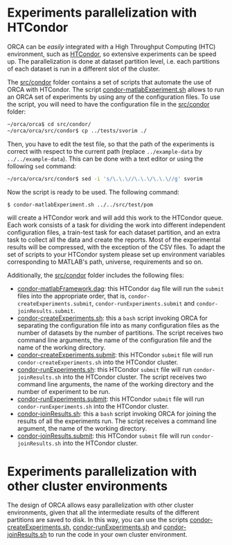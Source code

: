 # Experiments parallelization with HTCondor

ORCA can be *easily* integrated with a High Throughput Computing (HTC) environment, such as [HTCondor](http://research.cs.wisc.edu/htcondor/), so extensive experiments can be speed up. The parallelization is done at dataset partition level, i.e. each partitions of each dataset is run in a different slot of the cluster. 

The [src/condor](../src/condor) folder contains a set of scripts that automate the use of ORCA with HTCondor. The script [condor-matlabExperiment.sh](../src/condor/condor-matlabExperiment.sh) allows to run an ORCA set of experiments by using any of the configuration files. To use the script, you will need to have the configuration file in the [src/condor](../src/condor) folder:
```bash
~/orca/orca$ cd src/condor/
~/orca/orca/src/condor$ cp ../tests/svorim ./
```
Then, you have to edit the test file, so that the path of the experiments is correct with respect to the current path (replace `../example-data` by `../../example-data`). This can be done with a text editor or using the following `sed` command:
```bash
~/orca/orca/src/condor$ sed -i 's/\.\.\//\.\.\/\.\.\//g' svorim
```
Now the script is ready to be used. The following command:
```bash
$ condor-matlabExperiment.sh ../../src/test/pom
```
will create a HTCondor work and will add this work to the HTCondor queue. Each work consists of a task for dividing the work into different independent configuration files, a train-test task for each dataset partition, and an extra task to collect all the data and create the reports. Most of the experimental results will be compressed, with the exception of the CSV files. To adapt the set of scripts to your HTCondor system please set up environment variables corresponding to MATLAB's path, universe, requirements and so on.

Additionally, the [src/condor](../src/condor) folder includes the following files:
- [condor-matlabFramework.dag](../src/condor/condor-matlabFramework.dag): this HTCondor `dag` file will run the `submit` files into the appropriate order, that is, `condor-createExperiments.submit`, `condor-runExperiments.submit` and `condor-joinResults.submit`.
- [condor-createExperiments.sh](../src/condor/condor-createExperiments.sh): this a `bash` script invoking ORCA for separating the configuration file into as many configuration files as the number of datasets by the number of partitions. The script receives two command line arguments, the name of the configuration file and the name of the working directory.
- [condor-createExperiments.submit](../src/condor/condor-createExperiments.submit): this HTCondor `submit` file will run `condor-createExperiments.sh` into the HTCondor cluster.
- [condor-runExperiments.sh](../src/condor/condor-runExperiments.sh): this HTCondor `submit` file will run `condor-joinResults.sh` into the HTCondor cluster. The script receives two command line arguments, the name of the working directory and the number of experiment to be run.
- [condor-runExperiments.submit](../src/condor/condor-runExperiments.submit): this HTCondor `submit` file will run `condor-runExperiments.sh` into the HTCondor cluster.
- [condor-joinResults.sh](../src/condor/condor-joinResults.sh): this a `bash` script invoking ORCA for joining the results of all the experiments run. The script receives a command line argument, the name of the working directory.
- [condor-joinResults.submit](../src/condor/condor-joinResults.submit): this HTCondor `submit` file will run `condor-joinResults.sh` into the HTCondor cluster.

# Experiments parallelization with other cluster environments

The design of ORCA allows easy parallelization with other cluster environments, given that all the intermediate results of the different partitions are saved to disk. In this way, you can use the scripts [condor-createExperiments.sh](../src/condor/condor-createExperiments.sh), [condor-runExperiments.sh](../src/condor/condor-runExperiments.sh) and [condor-joinResults.sh](../src/condor/condor-joinResults.sh) to run the code in your own cluster environment.
